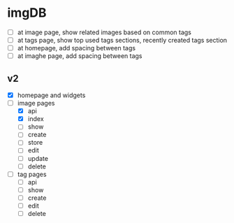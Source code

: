 # imgDB

- [ ] at image page, show related images based on common tags
- [ ] at tags page, show top used tags sections, recently created tags section
- [ ] at homepage, add spacing between tags
- [ ] at imaghe page, add spacing between tags

## v2

- [x] homepage and widgets
- [ ] image pages
    * [x] api
    * [x] index
    * [ ] show
    * [ ] create
    * [ ] store
    * [ ] edit
    * [ ] update
    * [ ] delete
- [ ] tag pages
    * [ ] api
    * [ ] show
    * [ ] create
    * [ ] edit
    * [ ] delete